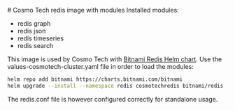 # Cosmo Tech redis image with modules
Installed modules:
* redis graph
* redis json
* redis timeseries
* redis search

This image is used by Cosmo Tech with [Bitnami Redis Helm chart](https://github.com/bitnami/charts/tree/master/bitnami/redis).
Use the values-cosmotech-cluster.yaml file in order to load the modules:
``` bash
helm repo add bitnami https://charts.bitnami.com/bitnami
helm upgrade --install --namespace redis cosmotechredis bitnami/redis --values https://raw.githubusercontent.com/Cosmo-Tech/cosmotech-redis/main/values-cosmotech-cluster.yaml --create-namespace --wait
```

The redis.conf file is however configured correctly for standalone usage.
